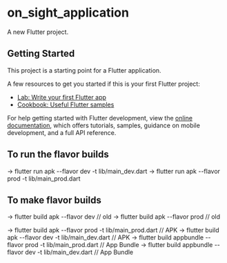 # on_sight_application

A new Flutter project.

## Getting Started

This project is a starting point for a Flutter application.

A few resources to get you started if this is your first Flutter project:

- [Lab: Write your first Flutter app](https://docs.flutter.dev/get-started/codelab)
- [Cookbook: Useful Flutter samples](https://docs.flutter.dev/cookbook)

For help getting started with Flutter development, view the
[online documentation](https://docs.flutter.dev/), which offers tutorials,
samples, guidance on mobile development, and a full API reference.

## To run the flavor builds
-> flutter run apk --flavor dev -t lib/main_dev.dart
-> flutter run apk --flavor prod -t lib/main_prod.dart
## To make flavor builds
-> flutter build apk --flavor dev     // old
-> flutter build apk --flavor prod    // old


-> flutter build apk --flavor prod -t lib/main_prod.dart         // APK
-> flutter build apk --flavor dev -t lib/main_dev.dart           // APK
-> flutter build appbundle --flavor prod -t lib/main_prod.dart   // App Bundle
-> flutter build appbundle --flavor dev -t lib/main_dev.dart     // App Bundle